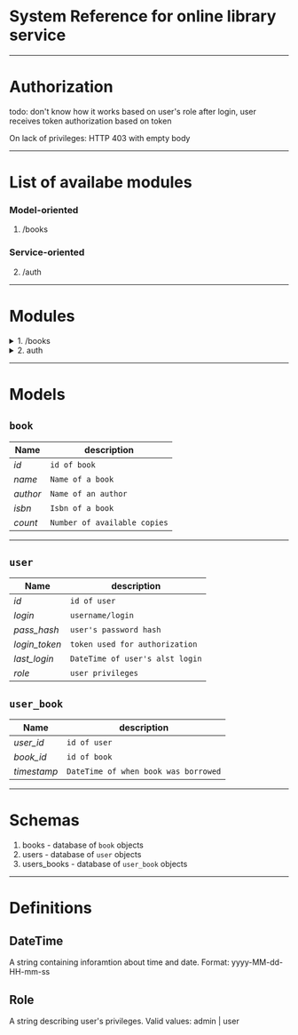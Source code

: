 # System Reference for online library service

---
# Authorization
todo: don't know how it works
based on user's role
after login, user receives token
authorization based on token

On lack of privileges:
HTTP 403 with empty body

---
# List of availabe modules
### Model-oriented
1. /books

### Service-oriented
2. /auth

---
# Modules
<details>
<summary>1. /books</summary>

# List books
GET /books
> Requirements: None
## Return value
Array of `book`

---
# Get book
GET /books/{id}
> Requirements: None
## Return value

A `book` object
HTTP 404 with empty body on missing book

## Arguments
| Path arguments | |
--- | --- 
*id* | `id of book`

---
# Create book
POST /books
> Requirements: Role(admin)
## Return value

A newly created `book` object
HTTP 400 with empty body on bad arguments

## Arguments
| Body arguments | |
--- | --- 
*name* | `Name of a book`
*author* | `Name of an author`
*isbn* | `Isbn of a book`
*count* | `Number of available copies`

---
# Update book
PUT /books/{id}
> Requirements: Role(admin)
## Return value

An updated `book` object
HTTP 400 with empty body on bad arguments

## Arguments
| Path arguments | |
--- | --- 
*id* | `id of book`

| Body arguments | | |
--- | --- | ---
*name* | `Name of a book` | *Optional*
*author* | `Name of an author` | *Optional*
*isbn* | `Isbn of a book` | *Optional*
*count* | `Number of available copies` | *Optional*

---
# Delete book
DELETE /books/{id}
> Requirements: Role(admin)
## Return value

A deleted `book` object
HTTP 404 with empty body on missing book

## Arguments
| Path arguments | |
--- | --- 
*id* | `id of book`

# Claim book
POST /books/{id}/claim
> Requirements: Role(user)
## Return value

Claimed `book` object
HTTP 400 with empty body on bad arguments
HTTP 410 with empty body on book not available

## Arguments
| Path arguments | |
--- | --- 
*id* | `id of book`

# Return book
POST /books/{id}/return
> Requirements: Role(user)
## Return value

Returned `book` object
HTTP 400 with empty body on bad arguments
HTTP 404 with empty body on user does not own book

## Arguments
| Path arguments | |
--- | --- 
*id* | `id of book`

</details>

<details>
<summary>2. auth</summary>

# Login
POST /auth/login
> Requirements: None
## Return value

A `login_token` object
HTTP 400 with empty body on bad arguments
Redirects to home page

## Arguments
| Body arguments | |
--- | --- 
*login* | `username/login` 
*password* | `user's password`

# Logout
POST /auth/logout
> Requirements: Role(user)
## Return value

Empty body
Redirects to home page

</details>

---
# Models
## `book`
| Name | description |
--- | --- 
*id* | `id of book`
*name* | `Name of a book` 
*author* | `Name of an author`
*isbn* | `Isbn of a book` 
*count* | `Number of available copies` 

---

## `user`
| Name | description |
--- | --- 
*id* | `id of user`
*login* | `username/login` 
*pass_hash* | `user's password hash`
*login_token* | `token used for authorization` 
*last_login* | `DateTime of user's alst login` 
*role* | `user privileges`

## `user_book`
| Name | description |
--- | --- 
*user_id* | `id of user`
*book_id* | `id of book` 
*timestamp* | `DateTime of when book was borrowed`

---
# Schemas
1. books - database of `book` objects
2. users - database of `user` objects
3. users_books - database of `user_book` objects

---
# Definitions
## DateTime
A string containing inforamtion about time and date.
Format: yyyy-MM-dd-HH-mm-ss

## Role
A string describing user's privileges.
Valid values: admin | user
